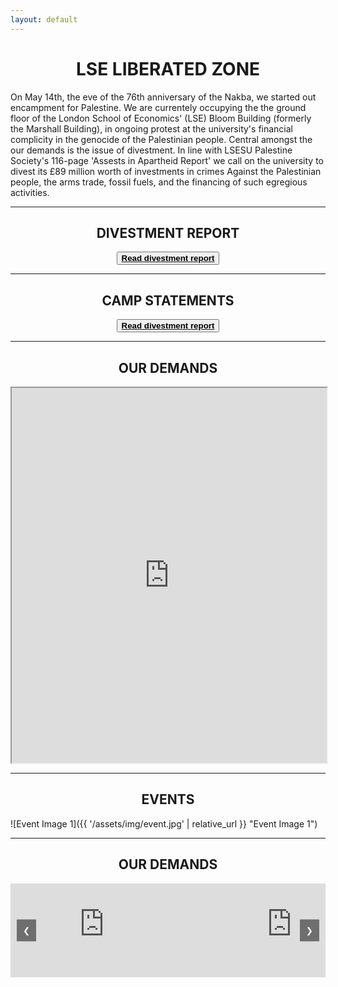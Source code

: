 ```yaml
---
layout: default
---
```


<h1 style="text-align: center;">LSE LIBERATED ZONE</h1>

On May 14th, the eve of the 76th anniversary of the Nakba, we started out encampment for Palestine. We are currentely occupying the the ground floor of the London School of Economics' (LSE) Bloom Building (formerly the Marshall Building), in ongoing protest at the university's financial complicity in the genocide of the Palestinian people. Central amongst the our demands is the issue of divestment. In line with LSESU Palestine Society's 116-page 'Assests in Apartheid Report' we call on the university to divest its £89 million worth of investments in crimes Against the Palestinian people, the arms trade, fossil fuels, and the financing of such egregious activities.

---

<h2 style="text-align: center;">DIVESTMENT REPORT</h2>
<button style="display: block; margin: 0 auto;"><a href="https://lsepalestine.github.io/documents/LSESUPALESTINE-Assets-in-Apartheid-2024-Web.pdf" target="_blank"><strong style="color: black;">Read divestment report</strong></a></button>

---

<h2 style="text-align: center;">CAMP STATEMENTS</h2>
<button style="display: block; margin: 0 auto;"><a href="https://lsepalestine.github.io/documents/LSESUPALESTINE-Assets-in-Apartheid-2024-Web.pdf" target="_blank"><strong style="color: black;">Read divestment report</strong></a></button>

---

<h2 style="text-align: center;">OUR DEMANDS</h2>

<iframe src="https://lseliberatedzone.github.io/document/demands.pdf" width="100%" height="600px">
This browser does not support PDFs. Please download the PDF to view it: 
<a href="https://lseliberatedzone.github.io/document/demands.pdf">Download PDF</a>.
</iframe>

---

<h2 style="text-align: center;">EVENTS</h2>

![Event Image 1]({{ '/assets/img/event.jpg' | relative_url }} "Event Image 1")

---
<h2 style="text-align: center;">OUR DEMANDS</h2>

<div class="carousel">
    <button class="prev" onclick="moveSlide(-1)">❮</button>
    <div class="carousel-container">
        <iframe src="https://lseliberatedzone.github.io/document/1.PNG" class="carousel-slide"></iframe>
        <iframe src="https://lseliberatedzone.github.io/document/2.PNG" class="carousel-slide"></iframe>
        <iframe src="https://lseliberatedzone.github.io/document/3.PNG" class="carousel-slide"></iframe>
        <iframe src="https://lseliberatedzone.github.io/document/4.PNG" class="carousel-slide"></iframe>
        <iframe src="https://lseliberatedzone.github.io/document/5.PNG" class="carousel-slide"></iframe>
        <iframe src="https://lseliberatedzone.github.io/document/6.PNG" class="carousel-slide"></iframe>
        <iframe src="https://lseliberatedzone.github.io/document/7.PNG" class="carousel-slide"></iframe>
        <iframe src="https://lseliberatedzone.github.io/document/8.PNG" class="carousel-slide"></iframe>
        <iframe src="https://lseliberatedzone.github.io/document/9.PNG" class="carousel-slide"></iframe>
        <iframe src="https://lseliberatedzone.github.io/document/10.PNG" class="carousel-slide"></iframe>
    </div>
    <button class="next" onclick="moveSlide(1)">❯</button>
</div>

<style>
    .carousel {
        position: relative;
        width: 100%;
        max-width: 100%;
        margin: auto;
        overflow: hidden;
    }

    .carousel-container {
        display: flex;
        transition: transform 0.5s ease-in-out;
        width: 10000%; /* Ensures container is wide enough for all iframes */
    }

    .carousel-slide {
        flex-shrink: 0;
        width: auto; /* Allows iframe to take its content's width */
        height: auto; /* Allows iframe to take its content's height */
        border: none; /* Remove iframe borders */
    }

    .prev, .next {
        position: absolute;
        top: 50%;
        transform: translateY(-50%);
        background-color: rgba(0, 0, 0, 0.5);
        color: white;
        border: none;
        padding: 10px;
        cursor: pointer;
        z-index: 10;
    }

    .prev {
        left: 10px;
    }

    .next {
        right: 10px;
    }
</style>

<script>
    let slideIndex = 0;

    function moveSlide(n) {
        const slides = document.querySelectorAll('.carousel-slide');
        slideIndex = (slideIndex + n + slides.length) % slides.length;
        document.querySelector('.carousel-container').style.transform = `translateX(${-slideIndex * 100}%)`;
    }

    document.addEventListener('DOMContentLoaded', () => {
        const iframes = document.querySelectorAll('.carousel-slide');
        iframes.forEach(iframe => {
            iframe.onload = () => {
                iframe.style.height = iframe.contentWindow.document.body.scrollHeight + 'px';
            };
        });
    });
</script>
